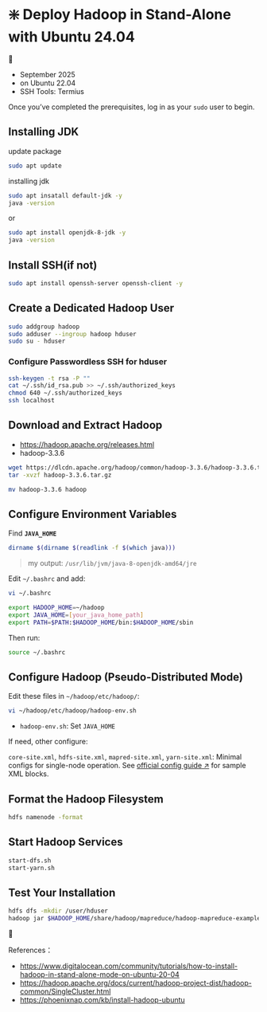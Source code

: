 # ❇️ Deploy Hadoop in Stand-Alone with Ubuntu 24.04

<aside>
🍒

- September 2025
- on Ubuntu 22.04
- SSH Tools: Termius
</aside>

Once you’ve completed the prerequisites, log in as your `sudo` user to begin.

## Installing JDK

update package

```bash
sudo apt update
```

installing jdk

```bash
sudo apt insatall default-jdk -y
java -version
```

or

```bash
sudo apt install openjdk-8-jdk -y
java -version
```

## Install SSH(if not)

```bash
sudo apt install openssh-server openssh-client -y
```

## **Create a Dedicated Hadoop User**

```bash
sudo addgroup hadoop
sudo adduser --ingroup hadoop hduser
sudo su - hduser
```

### **Configure Passwordless SSH for hduser**

```bash
ssh-keygen -t rsa -P ""
cat ~/.ssh/id_rsa.pub >> ~/.ssh/authorized_keys
chmod 640 ~/.ssh/authorized_keys
ssh localhost

```

## **Download and Extract Hadoop**

- https://hadoop.apache.org/releases.html
- hadoop-3.3.6

```bash
wget https://dlcdn.apache.org/hadoop/common/hadoop-3.3.6/hadoop-3.3.6.tar.gz
tar -xvzf hadoop-3.3.6.tar.gz
```

```bash
mv hadoop-3.3.6 hadoop
```

## **Configure Environment Variables**

Find **`JAVA_HOME`**

```bash
dirname $(dirname $(readlink -f $(which java)))
```

> my output: `/usr/lib/jvm/java-8-openjdk-amd64/jre`
> 

Edit ‎`~/.bashrc` and add:

```bash
vi ~/.bashrc
```

```bash
export HADOOP_HOME=~/hadoop
export JAVA_HOME=[your_java_home_path]
export PATH=$PATH:$HADOOP_HOME/bin:$HADOOP_HOME/sbin
```

Then run:

```bash
source ~/.bashrc
```

## **Configure Hadoop (Pseudo-Distributed Mode)**

Edit these files in ‎`~/hadoop/etc/hadoop/`:

```bash
vi ~/hadoop/etc/hadoop/hadoop-env.sh
```

- ‎`hadoop-env.sh`: Set ‎`JAVA_HOME`

If need, other configure:

‎`core-site.xml`, ‎`hdfs-site.xml`, ‎`mapred-site.xml`, ‎`yarn-site.xml`: Minimal configs for single-node operation.
See [official config guide ↗](https://hadoop.apache.org/docs/stable/hadoop-project-dist/hadoop-common/SingleCluster.html) for sample XML blocks. [⁠](https://hadoop.apache.org/docs/stable/hadoop-project-dist/hadoop-common/SingleCluster.html)

## **Format the Hadoop Filesystem**

```bash
hdfs namenode -format
```

## **Start Hadoop Services**

```bash
start-dfs.sh
start-yarn.sh
```

## **Test Your Installation**

```bash
hdfs dfs -mkdir /user/hduser
hadoop jar $HADOOP_HOME/share/hadoop/mapreduce/hadoop-mapreduce-examples-*.jar wordcount input output
```

<aside>
🍒

References：

- https://www.digitalocean.com/community/tutorials/how-to-install-hadoop-in-stand-alone-mode-on-ubuntu-20-04
- https://hadoop.apache.org/docs/current/hadoop-project-dist/hadoop-common/SingleCluster.html
- https://phoenixnap.com/kb/install-hadoop-ubuntu
</aside>
